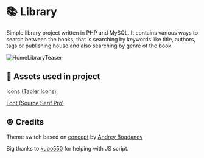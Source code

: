 # 📚 Library
Simple library project written in PHP and MySQL. It contains various ways to search between the books, that is searching by keywords like title, authors, tags or publishing house and also searching by genre of the book.

![HomeLibraryTeaser](https://raw.githubusercontent.com/mpn01/home-library/master/README/videos/teaser.gif)

## 🎨 Assets used in project
[Icons (Tabler Icons)](https://tabler-icons.io/)

[Font (Source Serif Pro)](https://fonts.google.com/specimen/Source+Serif+Pro)

## ©️ Credits
Theme switch based on [concept](https://dribbble.com/shots/6844698-Dark-theme-switch-animation) by [Andrey Bogdanov](https://dribbble.com/bgdnv)

Big thanks to [kubo550](https://github.com/kubo550/) for helping with JS script.
